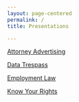 ```yaml
---
layout: page-centered
permalink: /
title: Presentations

---
```


[Attorney Advertising](https://www.emfink.net/Presentations/AttorneyAdvertising.html)

[Data Trespass](https://www.emfink.net/Presentations/DataTrespass.html)

[Employment Law](https://www.emfink.net/Presentations/EmploymentLaw.html)

[Know Your Rights](https://www.emfink.net/Presentations/KnowYourRights.html)




